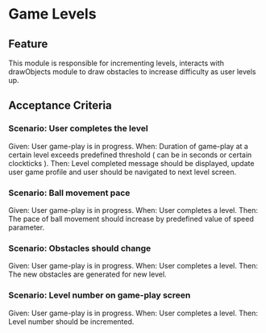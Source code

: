 # Game Levels

## Feature

This module is responsible for incrementing levels, interacts with drawObjects module
to draw obstacles to increase difficulty as user levels up.

## Acceptance Criteria

### Scenario: User completes the level

Given: User game-play is in progress.
When: Duration of game-play at a certain level exceeds predefined threshold
( can be in seconds or certain clockticks ).
Then: Level completed message should be displayed,
update user game profile and
user should be navigated to next level screen.

### Scenario: Ball movement pace

Given: User game-play is in progress.
When: User completes a level.
Then: The pace of ball movement should increase
by predefined value of speed parameter.

### Scenario: Obstacles should change

Given: User game-play is in progress.
When: User completes a level.
Then: The new obstacles are generated for new level.

### Scenario: Level number on game-play screen

Given: User game-play is in progress.
When: User completes a level.
Then: Level number should be incremented.
